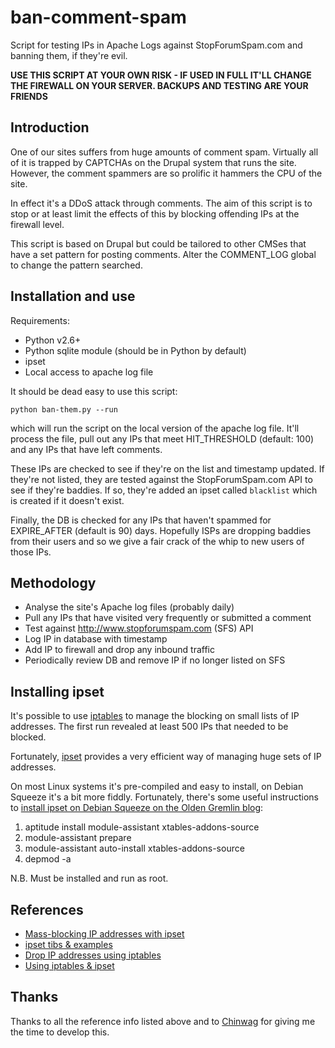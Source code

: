 # ban-comment-spam

Script for testing IPs in Apache Logs against StopForumSpam.com and banning
them, if they're evil.

**USE THIS SCRIPT AT YOUR OWN RISK - IF USED IN FULL IT'LL CHANGE THE FIREWALL
ON YOUR SERVER. BACKUPS AND TESTING ARE YOUR FRIENDS**

## Introduction

One of our sites suffers from huge amounts of comment spam. Virtually all of it
is trapped by CAPTCHAs on the Drupal system that runs the site. However, the
comment spammers are so prolific it hammers the CPU of the site.

In effect it's a DDoS attack through comments. The aim of this script is to
stop or at least limit the effects of this by blocking offending IPs at the
firewall level.

This script is based on Drupal but could be tailored to other CMSes that have
a set pattern for posting comments. Alter the COMMENT_LOG global to change
the pattern searched.

## Installation and use

Requirements:

+ Python v2.6+
+ Python sqlite module (should be in Python by default)
+ ipset
+ Local access to apache log file

It should be dead easy to use this script:

<code>python ban-them.py --run</code>

which will run the script on the local version of the apache log file. It'll
process the file, pull out any IPs that meet HIT_THRESHOLD (default: 100) and
any IPs that have left comments.

These IPs are checked to see if they're on the list and timestamp updated. If
they're not listed, they are tested against the StopForumSpam.com API to see if
they're baddies. If so, they're added an ipset called <code>blacklist</code> 
which is created if it doesn't exist.

Finally, the DB is checked for any IPs that haven't spammed for EXPIRE_AFTER
(default is 90) days. Hopefully ISPs are dropping baddies from their users and
so we give a fair crack of the whip to new users of those IPs. 

## Methodology

+ Analyse the site's Apache log files (probably daily)
+ Pull any IPs that have visited very frequently or submitted a comment
+ Test against http://www.stopforumspam.com (SFS) API
+ Log IP in database with timestamp
+ Add IP to firewall and drop any inbound traffic
+ Periodically review DB and remove IP if no longer listed on SFS 

## Installing ipset

It's possible to use [iptables](http://ipset.netfilter.org/iptables.man.html)
to manage the blocking on small lists of IP addresses. The first run revealed
at least 500 IPs that needed to be blocked.

Fortunately, [ipset](http://ipset.netfilter.org/) provides a very efficient
way of managing huge sets of IP addresses.

On most Linux systems it's pre-compiled and easy to install, on Debian Squeeze
it's a bit more fiddly. Fortunately, there's some useful instructions to
[install ipset on Debian Squeeze on the Olden Gremlin blog](http://oldengremlin.blogspot.co.uk/2010/12/debian-squeeze-ipset-tarpit-2632.html):

1. aptitude install module-assistant xtables-addons-source
1. module-assistant prepare
1. module-assistant auto-install xtables-addons-source
1. depmod -a

N.B. Must be installed and run as root.

## References

+ [Mass-blocking IP addresses with ipset](http://daemonkeeper.net/781/)
+ [ipset tibs & examples](http://ipset.netfilter.org/tips.html)
+ [Drop IP addresses using iptables](http://www.cyberciti.biz/faq/linux-iptables-drop/)
+ [Using iptables & ipset](http://raid6.com.au/~onlyjob/posts/iptables-ipset/)

## Thanks

Thanks to all the reference info listed above and to
[Chinwag](http://chinwag.com) for giving me the time to develop this. 